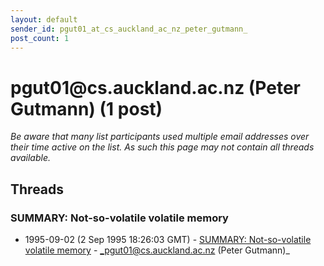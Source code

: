 ```yaml
---
layout: default
sender_id: pgut01_at_cs_auckland_ac_nz_peter_gutmann_
post_count: 1
---
```


# pgut01<span>@</span>cs.auckland.ac.nz (Peter Gutmann) (1 post)

_Be aware that many list participants used multiple email addresses over their time active on the list. As such this page may not contain all threads available._

## Threads

### SUMMARY: Not-so-volatile volatile memory
+ 1995-09-02 (2 Sep 1995 18:26:03 GMT) - [SUMMARY: Not-so-volatile volatile memory](/archive/1995/09/155592fd57b22baab30ce1c02821008239705502fc1771ff88c788d2d6268c1f) - _pgut01@cs.auckland.ac.nz (Peter Gutmann)_

